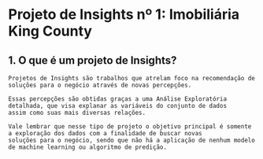 # Projeto de Insights nº 1: Imobiliária King County

## 1. O que é um projeto de Insights?
    Projetos de Insights são trabalhos que atrelam foco na recomendação de soluções para o negócio através de novas percepções.
    
    Essas percepções são obtidas graças a uma Análise Exploratória detalhada, que visa explanar as variáveis do conjunto de dados
    assim como suas mais diversas relações.
    
    Vale lembrar que nesse tipo de projeto o objetivo principal é somente a exploração dos dados com a finalidade de buscar novas
    soluções para o negócio, sendo que não há a aplicação de nenhum modelo de machine learning ou algoritmo de predição. 
